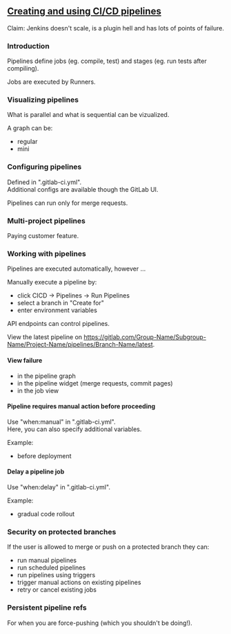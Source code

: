 ## [Creating and using CI/CD pipelines](https://docs.gitlab.com/ee/ci/pipelines.html)

Claim: Jenkins doesn't scale, is a plugin hell and has lots of points of failure.  

### Introduction

Pipelines define jobs (eg. compile, test) and stages (eg. run tests after compiling).  

Jobs are executed by Runners.  

### Visualizing pipelines

What is parallel and what is sequential can be vizualized.  

A graph can be:
* regular
* mini

### Configuring pipelines

Defined in ".gitlab-ci.yml".  
Additional configs are available though the GitLab UI.  

Pipelines can run only for merge requests.  

### Multi-project pipelines

Paying customer feature.  

### Working with pipelines

Pipelines are executed automatically, however ...  

Manually execute a pipeline by:
* click CICD -> Pipelines -> Run Pipelines
* select a branch in "Create for"
* enter environment variables

API endpoints can control pipelines.  

View the latest pipeline on https://gitlab.com/Group-Name/Subgroup-Name/Project-Name/pipelines/Branch-Name/latest.

#### View failure

* in the pipeline graph
* in the pipeline widget (merge requests, commit pages)
* in the job view

#### Pipeline requires manual action before proceeding

Use "when:manual" in ".gitlab-ci.yml".  
Here, you can also specify additional variables.  

Example:
* before deployment

#### Delay a pipeline job

Use "when:delay" in ".gitlab-ci.yml".  

Example:
* gradual code rollout

### Security on protected branches

If the user is allowed to merge or push on a protected branch they can:
* run manual pipelines
* run scheduled pipelines
* run pipelines using triggers
* trigger manual actions on existing pipelines
* retry or cancel existing jobs

### Persistent pipeline refs

For when you are force-pushing (which you shouldn't be doing!).  
